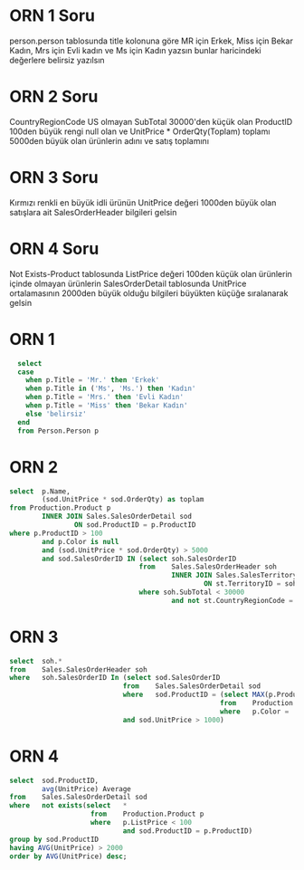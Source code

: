 # ORN 1 Soru

person.person tablosunda title kolonuna göre MR için Erkek, Miss için Bekar Kadın, Mrs için Evli kadın ve Ms için Kadın yazsın bunlar haricindeki değerlere belirsiz yazılsın

# ORN 2 Soru

CountryRegionCode US olmayan SubTotal 30000'den küçük olan ProductID 100den büyük  rengi null olan  ve UnitPrice * OrderQty(Toplam) toplamı 5000den büyük olan ürünlerin adını ve satış toplamını

# ORN 3 Soru

Kırmızı renkli en büyük idli ürünün UnitPrice değeri 1000den büyük olan satışlara ait  SalesOrderHeader bilgileri gelsin

# ORN 4 Soru

Not Exists-Product tablosunda ListPrice değeri 100den küçük olan ürünlerin içinde olmayan ürünlerin SalesOrderDetail tablosunda UnitPrice ortalamasının 2000den büyük olduğu bilgileri büyükten küçüğe sıralanarak gelsin


# ORN 1

```sql
  select  
  case
    when p.Title = 'Mr.' then 'Erkek'
    when p.Title in ('Ms', 'Ms.') then 'Kadın'
    when p.Title = 'Mrs.' then 'Evli Kadın'
    when p.Title = 'Miss' then 'Bekar Kadın'
    else 'belirsiz'
  end
  from Person.Person p 
```

# ORN 2

```sql
select	p.Name, 
		(sod.UnitPrice * sod.OrderQty) as toplam
from Production.Product p
		INNER JOIN Sales.SalesOrderDetail sod
				ON sod.ProductID = p.ProductID
where p.ProductID > 100 
		and p.Color is null
		and (sod.UnitPrice * sod.OrderQty) > 5000
		and sod.SalesOrderID IN (select	soh.SalesOrderID
								from	Sales.SalesOrderHeader soh
										INNER JOIN Sales.SalesTerritory st
												ON st.TerritoryID = soh.TerritoryID
								where soh.SubTotal < 30000
										and not st.CountryRegionCode = 'US')
```

# ORN 3

```sql
select	soh.*
from	Sales.SalesOrderHeader soh
where	soh.SalesOrderID In (select	sod.SalesOrderID 
							from	Sales.SalesOrderDetail sod 
							where	sod.ProductID = (select MAX(p.ProductID)
													from	Production.Product p
													where	p.Color = 'Red')
							and sod.UnitPrice > 1000)
```

# ORN 4

```sql
select	sod.ProductID, 
		avg(UnitPrice) Average
from	Sales.SalesOrderDetail sod 
where	not exists(select	*
					from	Production.Product p
					where	p.ListPrice < 100 
							and sod.ProductID = p.ProductID)
group by sod.ProductID
having AVG(UnitPrice) > 2000
order by AVG(UnitPrice) desc;
```
